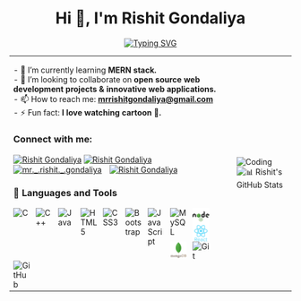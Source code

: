 <h1 align="center">Hi 👋, I'm Rishit Gondaliya</h1>
<p align="center">
    <a href="https://git.io/typing-svg">
        <img src="https://readme-typing-svg.demolab.com?font=Times+New+Roman&duration=4000&pause=800&center=true&vCenter=true&random=false&width=435&lines=A+Passionate+Web+Developer+From+India;Passionate+about+Full+Stack+Web+Development;Always+learning+new+things" alt="Typing SVG" />
    </a>
</p>

<table>
        <tr>
            <!-- Left column for text -->
            <td class="text-column">
                <p>
                    - 🌱 I’m currently learning <strong>MERN stack.</strong><br>
                    - 👯 I’m looking to collaborate on <strong>open source web development projects & innovative web applications.</strong><br>
                    - 📫 How to reach me: <strong><a href="mailto:mrrishitgondaliya@gmail.com">mrrishitgondaliya@gmail.com</a></strong><br>
                    - ⚡ Fun fact: <strong>I love watching cartoon 👻.</strong>
                </p>
                <h3 align="left">Connect with me: </h3>
                <p align="left">
                    <!-- Twitter -->
                    <a href="https://twitter.com/rishitgondaliya" target="_blank"><img align="center" src="https://cdn.jsdelivr.net/gh/devicons/devicon/icons/twitter/twitter-original.svg" alt="Rishit Gondaliya" height="30" width="40" /></a>
                    <!-- Linkedin -->
                    <a href="https://www.linkedin.com/in/rishit-gondaliya-1b0b20250" target="_blank"><img align="center" src="https://cdn.jsdelivr.net/gh/devicons/devicon@latest/icons/linkedin/linkedin-original.svg" alt="Rishit Gondaliya" height="30" width="40" /></a>
                    <!-- Instagram -->
                    <a href="https://instagram.com/mr._.rishit._.gondaliya" target="_blank"><img align="center" src="https://raw.githubusercontent.com/rahuldkjain/github-profile-readme-generator/master/src/images/icons/Social/instagram.svg" alt="mr._.rishit._.gondaliya" height="30" width="40" style="margin-right: 10px;" /></a>
                    <!-- CodeChef -->
                    <a href="https://www.codechef.com/users/r_j_gondaliya" target="_blank"><img align="center" src="https://cdn.jsdelivr.net/npm/simple-icons@3.1.0/icons/codechef.svg" alt="Rishit Gondaliya" height="30" width="40" /></a>
                </p>
                <h3 align="left"> 🧰 Languages and Tools</h3>
                <p align="left">
                    <!-- C -->
                    <img align="left" alt="C" width="30px" style="padding-right:10px;" src="https://cdn.jsdelivr.net/gh/devicons/devicon@latest/icons/c/c-original.svg"/>
                    <!-- C++ -->
                    <img align="left" alt="C++" width="30px" style="padding-right:10px;" src="https://cdn.jsdelivr.net/gh/devicons/devicon@latest/icons/cplusplus/cplusplus-original.svg"/>
                    <!-- Java -->
                    <img align="left" alt="Java" width="30px" style="padding-right:10px;" src="https://cdn.jsdelivr.net/gh/devicons/devicon/icons/java/java-original.svg"/>
                    <!-- HTML -->
                    <img align="left" alt="HTML5" width="30px" style="padding-right:10px;" src="https://cdn.jsdelivr.net/gh/devicons/devicon@latest/icons/html5/html5-original-wordmark.svg"/>
                    <!-- CSS -->
                    <img align="left" alt="CSS3" width="30px" style="padding-right:10px;" src="https://cdn.jsdelivr.net/gh/devicons/devicon@latest/icons/css3/css3-original-wordmark.svg"/>
                    <!-- Bootstrap -->
                    <img align="left" alt="Bootstrap" width="30px" style="padding-right:10px;" src="https://cdn.jsdelivr.net/gh/devicons/devicon@latest/icons/bootstrap/bootstrap-original-wordmark.svg"/>
                    <!-- JavaScript -->
                    <img align="left" alt="JavaScript" width="30px" style="padding-right:10px;" src="https://cdn.jsdelivr.net/gh/devicons/devicon@latest/icons/javascript/javascript-original.svg" /> 
                    <!-- MySQL -->
                    <img align="left" alt="MySQL" width="30px" style="padding-right:10px;" src="https://cdn.jsdelivr.net/gh/devicons/devicon@latest/icons/mysql/mysql-original-wordmark.svg" />
                    <!-- Node.js -->
                    <img align="left" src="https://raw.githubusercontent.com/devicons/devicon/master/icons/nodejs/nodejs-original-wordmark.svg" alt="nodejs" width="30px" style="padding-right:10px;" />
                    <!-- React -->
                    <img align="left" src="https://raw.githubusercontent.com/devicons/devicon/master/icons/react/react-original-wordmark.svg" alt="react" width="30px" style="padding-right:10px;" />
                    <!-- MongoDB -->
                    <img align="left" src="https://raw.githubusercontent.com/devicons/devicon/master/icons/mongodb/mongodb-original-wordmark.svg" alt="mongodb" width="30px" style="padding-right:10px;" />
                    <!-- Git -->
                    <img align="left" alt="Git" width="30px" style="padding-right:10px;" src="https://cdn.jsdelivr.net/gh/devicons/devicon/icons/git/git-original.svg" />
                    <!-- GitHub -->
                    <img align="left" alt="GitHub" width="30px" style="padding-right:10px;" src="https://cdn.jsdelivr.net/gh/devicons/devicon/icons/github/github-original.svg" />
                </p>
            </td>
            <!-- Right column for images -->
            <td class="image-column">
                <img alt="Coding" width="600" src="https://img.freepik.com/free-vector/hand-drawn-web-developers_23-2148819604.jpg">
                <br/>
                <img src="https://github-readme-stats.vercel.app/api?username=rishitgondaliya&show_icons=true&include_all_commits=true&theme=swift&hide_border=true" alt="📊 Rishit's GitHub Stats">
            </td>
        </tr>
</table>
